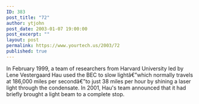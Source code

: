 ```yaml
---
ID: 383
post_title: "72"
author: ytjohn
post_date: 2003-01-07 19:00:00
post_excerpt: ""
layout: post
permalink: https://www.yourtech.us/2003/72
published: true
---
```

In February 1999, a team of researchers from Harvard University led by Lene Vestergaard Hau used the BEC to slow lightâ€”which normally travels at 186,000 miles per secondâ€”to just 38 miles per hour by shining a laser light through the condensate. In 2001, Hau's team announced that it had briefly brought a light beam to a complete stop.